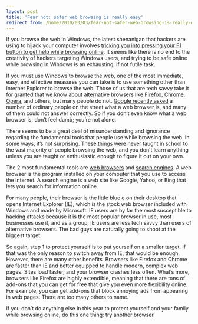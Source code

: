 ```yaml
---
layout: post
title: 'Fear not: safer web browsing is really easy'
redirect_from: /home/2010/03/03/fear-not-safer-web-browsing-is-really-easy/index.html
---
```

<p>If you browse the web in Windows, the latest shenanigan that hackers are using to hijack your computer involves <a target="_blank" href="http://feeds.gawker.com/~r/lifehacker/full/~3/b7CP1ME2nG8/dont-hit-f1-in-windows-if-a-web-site-asks-you-to">tricking you into pressing your F1 button to get help while browsing online</a>. It seems like there is no end to the creativity of hackers targeting Windows users, and trying to be safe online while browsing in Windows is an exhausting, if not futile task.</p>
<p>If you must use Windows to browse the web, one of the most immediate, easy, and effective measures you can take is to use something other than Internet Explorer to browse the web. Those of us that are tech savvy take it for granted that we know about alternative browsers like <a target="_blank" href="http://www.mozilla.com">Firefox</a>, <a target="_blank" href="http://www.google.com/chrome">Chrome</a>, <a target="_blank" href="http://www.opera.com">Opera</a>, and others, but many people do not.  <a target="_blank" href="http://mashable.com/2009/06/19/google-chrome-browser-video/">Google recently asked</a> a number of ordinary people on the street what a web browser is, and many of them could not answer correctly. So if you don’t even know what a web browser is, don’t feel dumb; you’re not alone.</p>
<p>There seems to be a great deal of misunderstanding and ignorance regarding the fundamental tools that people use while browsing the web.  In some ways, it’s not surprising. These things were never taught in school to the vast majority of people browsing the web, and you don’t learn anything unless you are taught or enthusiastic enough to figure it out on your own.</p>
<p>The 2 most fundamental tools are <a target="_blank" href="http://en.wikipedia.org/wiki/Web_browser">web browsers</a> and <a target="_blank" href="http://en.wikipedia.org/wiki/Web_search_engine">search engines</a>. A web browser is the program installed on your computer that you use to access the Internet. A search engine is a web site like Google, Yahoo, or Bing that lets you search for information online.</p>
<p>For many people, their browser is the little blue e on their desktop that opens Internet Explorer (IE), which is the stock web browser included with Windows and made by Microsoft. IE users are by far the most susceptible to hacking attacks because it is the most popular browser in use, most businesses use it, and as a group, IE users are less tech savvy than users of alternative browsers. The bad guys are naturally going to shoot at the biggest target.</p>
<p>So again, step 1 to protect yourself is to put yourself on a smaller target. If that was the only reason to switch away from IE, that would be enough. However, there are many other benefits. Browsers like Firefox and Chrome are faster than IE and better equipped to handle modern, complex web pages. Sites load faster, and your browser crashes less often. What’s more, browsers like Firefox are highly extendible, meaning that there are tons of add-ons that you can get for free that  give you even more flexibility online. For example, you can get add-ons that block annoying ads from appearing in web pages. There are too many others to name.</p>
<p>If you don’t do anything else in this year to protect yourself and your family while browsing online, do this one thing: try another browser.</p>
